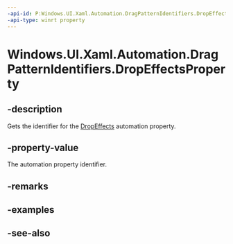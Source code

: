```yaml
---
-api-id: P:Windows.UI.Xaml.Automation.DragPatternIdentifiers.DropEffectsProperty
-api-type: winrt property
---
```


<!-- Property syntax
public Windows.UI.Xaml.Automation.AutomationProperty DropEffectsProperty { get; }
-->

# Windows.UI.Xaml.Automation.DragPatternIdentifiers.DropEffectsProperty

## -description
Gets the identifier for the [DropEffects](../windows.ui.xaml.automation.provider/idragprovider_dropeffects.md) automation property.



## -property-value
The automation property identifier.

## -remarks

## -examples

## -see-also
